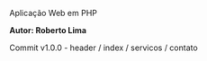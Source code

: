 Aplicação Web em PHP

**Autor: Roberto Lima**

Commit v1.0.0 - header / index / servicos / contato


